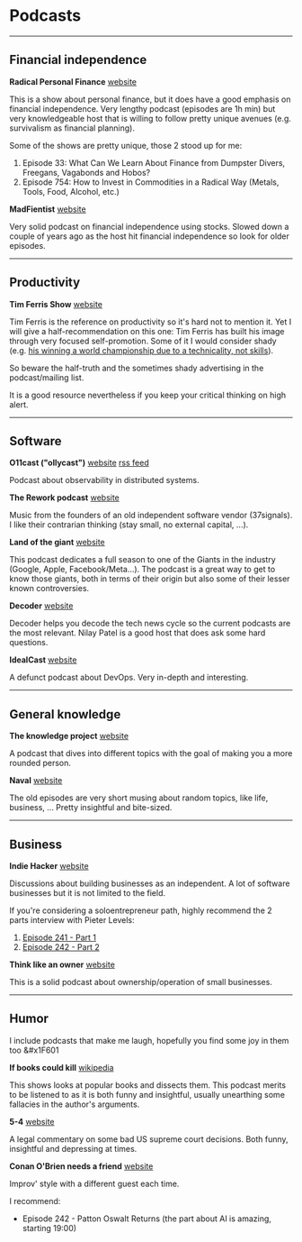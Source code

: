 # Podcasts

<hr />

## <a name="fi"></a>Financial independence

**Radical Personal Finance** [website](https://radicalpersonalfinance.libsyn.com/)

This is a show about personal finance, but it does have a good emphasis on financial independence. Very lengthy podcast (episodes are 1h min) but very knowledgeable host that is willing to follow pretty unique avenues (e.g. survivalism as financial planning).

Some of the shows are pretty unique, those 2 stood up for me:

1. Episode 33: What Can We Learn About Finance from Dumpster Divers, Freegans, Vagabonds and Hobos?
2. Episode 754: How to Invest in Commodities in a Radical Way (Metals, Tools, Food, Alcohol, etc.)

**MadFientist** [website](https://www.madfientist.com/podcast/)

Very solid podcast on financial independence using stocks. Slowed down a couple of years ago as the host hit financial independence so look for older episodes.

<hr />

## Productivity

**Tim Ferris Show** [website](https://tim.blog/podcast/)

Tim Ferris is the reference on productivity so it's hard not to mention it. Yet I will give a half-recommendation on this one: Tim Ferris has built his image through very focused self-promotion. Some of it I would consider shady (e.g. [his winning a world championship due to a technicality, not skills](https://www.forbes.com/sites/michaelschein/2019/01/17/tim-ferriss-is-everything-thats-wrong-with-the-modern-world-and-why-you-should-follow-his-lead/?sh=184b63e73f3d)). 

So beware the half-truth and the sometimes shady advertising in the podcast/mailing list.

It is a good resource nevertheless if you keep your critical thinking on high alert.

<hr />

## Software

**O11cast ("ollycast")** [website](https://www.heavybit.com/library/podcasts/o11ycast) [rss feed](https://www.heavybit.com/category/library/podcasts/o11ycast/feed/feed.rss)

Podcast about observability in distributed systems.

**The Rework podcast** [website](https://37signals.com/podcast/)

Music from the founders of an old independent software vendor (37signals). I like their contrarian thinking (stay small, no external capital, ...).

**Land of the giant** [website](https://www.vox.com/land-of-the-giants-podcast)

This podcast dedicates a full season to one of the Giants in the industry (Google, Apple, Facebook/Meta...). The podcast is a great way to get to know those giants, both in terms of their origin but also some of their lesser known controversies.

**Decoder** [website](https://podcasts.voxmedia.com/show/decoder-with-nilay-patel)

Decoder helps you decode the tech news cycle so the current podcasts are the most relevant. Nilay Patel is a good host that does ask some hard questions.

**IdealCast** [website](https://itrevolution.com/podcast/)

A defunct podcast about DevOps. Very in-depth and interesting.

<hr />

## General knowledge

**The knowledge project** [website](https://fs.blog/episodes/)

A podcast that dives into different topics with the goal of making you a more rounded person.

**Naval** [website](https://nav.al/)

The old episodes are very short musing about random topics, like life, business, ... Pretty insightful and bite-sized.

<hr />

## Business

**Indie Hacker** [website](https://www.indiehackers.com/)

Discussions about building businesses as an independent. A lot of software businesses but it is not limited to the field.

If you're considering a soloentrepreneur path, highly recommend the 2 parts interview with Pieter Levels:

1. [Episode 241 - Part 1](https://www.indiehackers.com/podcast/241-pieter-levels)
2. [Episode 242 - Part 2](https://www.indiehackers.com/podcast/242-pieter-levels)

**Think like an owner** [website](https://tlaopodcast.com/)

This is a solid podcast about ownership/operation of small businesses.

<hr />

## Humor

I include podcasts that make me laugh, hopefully you find some joy in them too &#x1F601 

**If books could kill** [wikipedia](https://en.wikipedia.org/wiki/If_Books_Could_Kill)

This shows looks at popular books and dissects them. This podcast merits to be listened to as it is both funny and insightful, usually unearthing some fallacies in the author's arguments.

**5-4** [website](https://shows.acast.com/fivefourpod)

A legal commentary on some bad US supreme court decisions. Both funny, insightful and depressing at times.

**Conan O'Brien needs a friend** [website](https://teamcoco.com/podcasts/conan-obrien-needs-a-friend)

Improv' style with a different guest each time.

I recommend:
* Episode 242 - Patton Oswalt Returns (the part about AI is amazing, starting 19:00)
